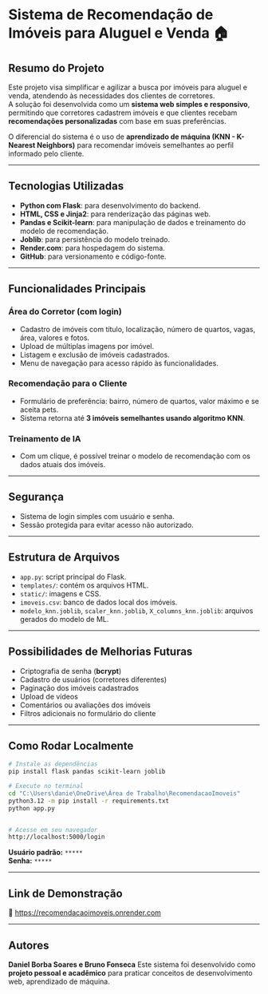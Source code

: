 
# **Sistema de Recomendação de Imóveis para Aluguel e Venda** 🏠

## **Resumo do Projeto**

Este projeto visa simplificar e agilizar a busca por imóveis para aluguel e venda, atendendo às necessidades dos clientes de corretores.  
A solução foi desenvolvida como um **sistema web simples e responsivo**, permitindo que corretores cadastrem imóveis e que clientes recebam **recomendações personalizadas** com base em suas preferências.

O diferencial do sistema é o uso de **aprendizado de máquina (KNN - K-Nearest Neighbors)** para recomendar imóveis semelhantes ao perfil informado pelo cliente.

---

## **Tecnologias Utilizadas**

- **Python com Flask**: para desenvolvimento do backend.  
- **HTML, CSS e Jinja2**: para renderização das páginas web.  
- **Pandas e Scikit-learn**: para manipulação de dados e treinamento do modelo de recomendação.  
- **Joblib**: para persistência do modelo treinado.  
- **Render.com**: para hospedagem do sistema.  
- **GitHub**: para versionamento e código-fonte.  

---

## **Funcionalidades Principais**

### **Área do Corretor (com login)**

- Cadastro de imóveis com título, localização, número de quartos, vagas, área, valores e fotos.  
- Upload de múltiplas imagens por imóvel.  
- Listagem e exclusão de imóveis cadastrados.  
- Menu de navegação para acesso rápido às funcionalidades.  

### **Recomendação para o Cliente**

- Formulário de preferência: bairro, número de quartos, valor máximo e se aceita pets.  
- Sistema retorna até **3 imóveis semelhantes usando algoritmo KNN**.  

### **Treinamento de IA**

- Com um clique, é possível treinar o modelo de recomendação com os dados atuais dos imóveis.  

---

## **Segurança**

- Sistema de login simples com usuário e senha.  
- Sessão protegida para evitar acesso não autorizado.  

---

## **Estrutura de Arquivos**

- `app.py`: script principal do Flask.  
- `templates/`: contém os arquivos HTML.  
- `static/`: imagens e CSS.  
- `imoveis.csv`: banco de dados local dos imóveis.  
- `modelo_knn.joblib`, `scaler_knn.joblib`, `X_columns_knn.joblib`: arquivos gerados do modelo de ML.  

---

## **Possibilidades de Melhorias Futuras**

- Criptografia de senha (**bcrypt**)  
- Cadastro de usuários (corretores diferentes)  
- Paginação dos imóveis cadastrados  
- Upload de vídeos  
- Comentários ou avaliações dos imóveis  
- Filtros adicionais no formulário do cliente  

---

## **Como Rodar Localmente**

```bash
# Instale as dependências
pip install flask pandas scikit-learn joblib

# Execute no terminal
cd "C:\Users\danie\OneDrive\Área de Trabalho\RecomendacaoImoveis"
python3.12 -m pip install -r requirements.txt
python app.py


# Acesse em seu navegador
http://localhost:5000/login
```

**Usuário padrão:** `*****`  
**Senha:** `*****`

---

## **Link de Demonstração**

🔗 https://recomendacaoimoveis.onrender.com

---

## **Autores**

**Daniel Borba Soares e Bruno Fonseca** 
Este sistema foi desenvolvido como **projeto pessoal e acadêmico** para praticar conceitos de desenvolvimento web, aprendizado de máquina.
